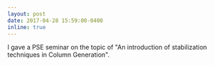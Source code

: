 ```yaml
---
layout: post
date: 2017-04-28 15:59:00-0400
inline: true
---
```


I gave a PSE seminar on the topic of "An introduction of stabilization techniques in Column Generation".
